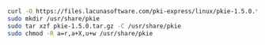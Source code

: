 ﻿```sh
curl -O https://files.lacunasoftware.com/pki-express/linux/pkie-1.5.0.tar.gz
sudo mkdir /usr/share/pkie
sudo tar xzf pkie-1.5.0.tar.gz -C /usr/share/pkie
sudo chmod -R a=r,a+X,u+w /usr/share/pkie
```
